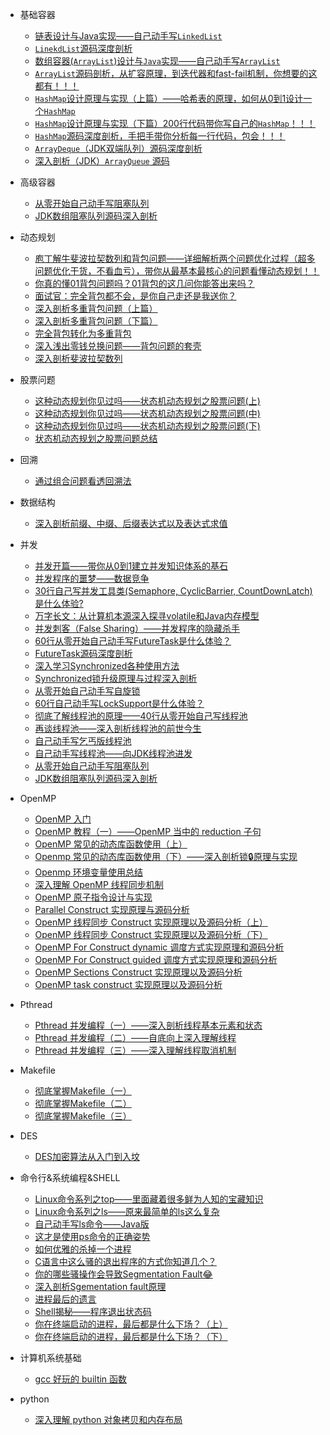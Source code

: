 * 基础容器
    * [链表设计与Java实现——自己动手写`LinkedList`](./container/01-链表设计与实现.md)
    * [`LinekdList`源码深度剖析](./container/02-linkedlist源码剖析.md)
    * [数组容器(`ArrayList`)设计与`Java`实现——自己动手写`ArrayList`](./container/03-array容器设计与实现.md)
    * [`ArrayList`源码剖析，从扩容原理，到迭代器和fast-fail机制，你想要的这都有！！！](./container/04-arraylist源码剖析.md)
    * [`HashMap`设计原理与实现（上篇）——哈希表的原理，如何从0到1设计一个`HashMap`](./container/05-hashmap设计与实现.md)
    * [`HashMap`设计原理与实现（下篇）200行代码带你写自己的`HashMap`！！！](./container/06-hashmap设计与实现.md)
    * [`HashMap`源码深度剖析，手把手带你分析每一行代码，包会！！！](./container/07-hashmap源码剖析.md)
    * [`ArrayDeque`（JDK双端队列）源码深度剖析](./container/08-arraydeque源码剖析.md)
    * [深入剖析（JDK）`ArrayQueue` 源码](./container/09-arrayqueue源码剖析.md)
    
* 高级容器
    * [从零开始自己动手写阻塞队列](/concurrency/java/11blockingqueue.md)
    * [JDK数组阻塞队列源码深入剖析](/concurrency/java/12blockingqueuesrc.md)
    
* 动态规划
    * [庖丁解牛斐波拉契数列和背包问题——详细解析两个问题优化过程（超多问题优化干货，不看血亏），带你从最基本最核心的问题看懂动态规划！！](./da/01-动态规划.md)
    * [你真的懂01背包问题吗？01背包的这几问你能答出来吗？](./da/02-01背包问题.md)
    * [面试官：完全背包都不会，是你自己走还是我送你？](./da/03完全背包.md)
    * [深入剖析多重背包问题（上篇）](./da/04多重背包v1.md)
    * [深入剖析多重背包问题（下篇）](./da/04多重背包v2.md)
    * [完全背包转化为多重背包](./da/14深入剖析完全背包.md)
    * [深入浅出零钱兑换问题——背包问题的套壳](./da/13零钱兑换.md)
    * [深入剖析斐波拉契数列](./da/05深入剖析斐波拉契数列.md)
    
* 股票问题
    * [这种动态规划你见过吗——状态机动态规划之股票问题(上)](./da/09状态机动态规划.md)
    * [这种动态规划你见过吗——状态机动态规划之股票问题(中)](./da/10状态机动态规划02.md)
    * [这种动态规划你见过吗——状态机动态规划之股票问题(下)](./da/11状态机动态规划03.md)
    * [状态机动态规划之股票问题总结](./da/12状态机动态规划总结.md)
    
* 回溯
    * [通过组合问题看透回溯法](./da/backtrace/01combinations.md)
    
* 数据结构
    * [深入剖析前缀、中缀、后缀表达式以及表达式求值](./da/07表达式求值.md)
    
* 并发
    * [并发开篇——带你从0到1建立并发知识体系的基石](./concurrency/java/01初始java并发.md)
    * [并发程序的噩梦——数据竞争](./concurrency/java/02并发的噩梦.md)
    * [30行自己写并发工具类(Semaphore, CyclicBarrier, CountDownLatch)是什么体验?](./concurrency/java/03自己动手写并发工具类.md)
    * [万字长文：从计算机本源深入探寻volatile和Java内存模型](./concurrency/java/04volatile.md)
    * [并发刺客（False Sharing）——并发程序的隐藏杀手](./concurrency/java/05falsesharing.md)
    * [60行从零开始自己动手写FutureTask是什么体验？](./concurrency/java/06futuretask.md)
    * [FutureTask源码深度剖析](/concurrency/java/07futuretasksrc.md)
    * [深入学习Synchronized各种使用方法](/concurrency/java/08synchronizedusage.md)
    * [Synchronized锁升级原理与过程深入剖析](/concurrency/java/09synchronized.md)
    * [从零开始自己动手写自旋锁](/concurrency/java/10spinlock.md)
    * [60行自己动手写LockSupport是什么体验？](/concurrency/java/13locksupport.md)
    * [彻底了解线程池的原理——40行从零开始自己写线程池](/concurrency/java/14threadpool.md)
    * [再谈线程池——深入剖析线程池的前世今生](concurrency/java/16retalkingthreadpool.md)
    * [自己动手写乞丐版线程池](concurrency/java/17threadpoolimplementation.md)
    * [自己动手写线程池——向JDK线程池进发](concurrency/java/18threadpoolmorecloseJDK.md)
    * [从零开始自己动手写阻塞队列](/concurrency/java/11blockingqueue.md)
    * [JDK数组阻塞队列源码深入剖析](/concurrency/java/12blockingqueuesrc.md)
    
* OpenMP
    * [OpenMP 入门](concurrency/openmp/01introduction.md)
    * [OpenMP 教程（一）——OpenMP 当中的 reduction 子句
    ](concurrency/openmp/02openmp.md)
    * [OpenMP 常见的动态库函数使用（上）](concurrency/openmp/03runtime1.md)
    * [Openmp 常见的动态库函数使用（下）——深入剖析锁🔒原理与实现](concurrency/openmp/04runtime2.md)
    * [Openmp 环境变量使用总结](concurrency/openmp/05environment.md)
    * [深入理解 OpenMP 线程同步机制](concurrency/openmp/06sync.md)
    * [OpenMP 原子指令设计与实现](concurrency/openmp/07atomic.md)
    * [Parallel Construct 实现原理与源码分析](concurrency/openmp/08parallel.md)
    * [OpenMP 线程同步 Construct 实现原理以及源码分析（上）](concurrency/openmp/09sync.md)
    * [OpenMP 线程同步 Construct 实现原理以及源码分析（下）](concurrency/openmp/10sync.md)
    * [OpenMP For Construct dynamic 调度方式实现原理和源码分析](concurrency/openmp/11for_dynamic.md)
    * [OpenMP For Construct guided 调度方式实现原理和源码分析](concurrency/openmp/12guided.md)
    * [OpenMP Sections Construct 实现原理以及源码分析](concurrency/openmp/13seciton.md)
    * [OpenMP task construct 实现原理以及源码分析](concurrency/openmp/14task.md)
    
* Pthread
    * [Pthread 并发编程（一）——深入剖析线程基本元素和状态](concurrency/pthread/01pthread.md)
    * [Pthread 并发编程（二）——自底向上深入理解线程](concurrency/pthread/02pthread.md)
    * [Pthread 并发编程（三）——深入理解线程取消机制](concurrency/pthread/03pthread.md)
    
* Makefile
    * [彻底掌握Makefile（一）](./tools/makefile/01.md)
    * [彻底掌握Makefile（二）](./tools/makefile/02.md)
    * [彻底掌握Makefile（三）](./tools/makefile/03.md)

* DES
    * [DES加密算法从入门到入坟](./des/des.md)
    
* 命令行&系统编程&SHELL
    * [Linux命令系列之top——里面藏着很多鲜为人知的宝藏知识](linux/command/01top.md)
    * [Linux命令系列之ls——原来最简单的ls这么复杂](linux/command/02ls.md)
    * [自己动手写ls命令——Java版](linux/command/03mkls.md)
    * [这才是使用ps命令的正确姿势](linux/command/05ps.md)
    * [如何优雅的杀掉一个进程](linux/command/06kill.md)
    * [C语言中这么骚的退出程序的方式你知道几个？](linux/programming/01exit.md)
    * [你的哪些骚操作会导致Segmentation Fault😂](linux/programming/02sgementation.md)
    * [深入剖析Sgementation fault原理](linux/programming/03segprincinple.md)
    * [进程最后的遗言](linux/programming/04processdie.md)
    * [Shell揭秘——程序退出状态码](linux/command/04exitstatus.md)
    * [你在终端启动的进程，最后都是什么下场？（上）](linux/shell/01jobcontrol.md)
    * [你在终端启动的进程，最后都是什么下场？（下）](linux/shell/02jobcontrol.md)
* 计算机系统基础
    * [gcc 好玩的 builtin 函数](pl/c_cpp/01builtin.md)
* python
    * [深入理解 python 对象拷贝和内存布局](pl/python/misc/01copy.md)